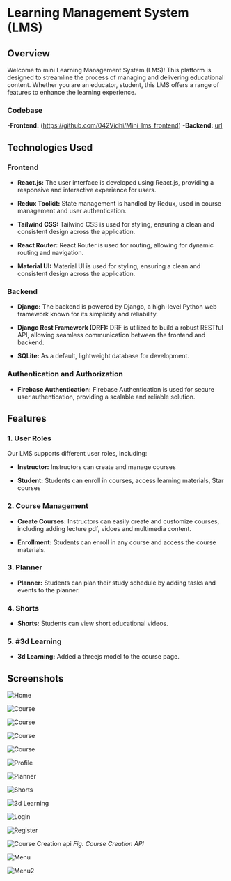 # Learning Management System (LMS)

## Overview

Welcome to mini Learning Management System (LMS)! This platform is designed to streamline the process of managing and delivering educational content. Whether you are an educator, student, this LMS offers a range of features to enhance the learning experience.

### Codebase
-**Frontend:**
 (https://github.com/042Vidhi/Mini_lms_frontend)
-**Backend:**
[url](https://github.com/042Vidhi/Mini_lms_backend)

## Technologies Used

### Frontend

- **React.js:** The user interface is developed using React.js, providing a responsive and interactive experience for users.
  
- **Redux Toolkit:** State management is handled by Redux, used in course management and user authentication.
  
- **Tailwind CSS:** Tailwind CSS is used for styling, ensuring a clean and consistent design across the application.

- **React Router:** React Router is used for routing, allowing for dynamic routing and navigation.

- **Material UI:** Material UI is used for styling, ensuring a clean and consistent design across the application.

### Backend

- **Django:** The backend is powered by Django, a high-level Python web framework known for its simplicity and reliability.

- **Django Rest Framework (DRF):** DRF is utilized to build a robust RESTful API, allowing seamless communication between the frontend and backend.

- **SQLite:** As a default, lightweight database for development.

### Authentication and Authorization

- **Firebase Authentication:** Firebase Authentication is used for secure user authentication, providing a scalable and reliable solution.


## Features

### 1. User Roles

Our LMS supports different user roles, including:

- **Instructor:** Instructors can create and manage courses
  
- **Student:** Students can enroll in courses, access learning materials, Star courses 

### 2. Course Management

- **Create Courses:** Instructors can easily create and customize courses, including adding lecture pdf, vidoes and multimedia content.

- **Enrollment:** Students can enroll in any course and access the course materials.

### 3. Planner 

- **Planner:** Students can plan their study schedule by adding tasks and events to the planner.

### 4. Shorts

- **Shorts:** Students can view short educational videos.

### 5. #3d Learning

- **3d Learning:** Added a threejs model to the course page.

## Screenshots

![Home](src/screenshots/home.png)

![Course](src/screenshots/allcourses.png)

![Course](src/screenshots/mycourse.png)

![Course](src/screenshots/coursecontent1.png)

![Course](src/screenshots/coursecontent2.png)

![Profile](src/screenshots/profile.png)

![Planner](src/screenshots/planner.png)

![Shorts](src/screenshots/shorts.png)

![3d Learning](src/screenshots/3d_learning.png)

![Login](src/screenshots/login.png)

![Register](src/screenshots/register.png)

![Course Creation api](src/screenshots/backend.png)
*Fig: Course Creation API*

![Menu](src/screenshots/menu.png)

![Menu2](src/screenshots/profilemenu.png)


